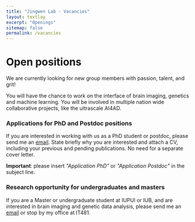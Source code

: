 ```yaml
---
title: "Jingwen Lab - Vacancies"
layout: textlay
excerpt: "Openings"
sitemap: false
permalink: /vacancies
---
```


# Open positions

We are currently looking for new group members with passion, talent, and grit!

You will have the chance to work on the interface of brain imaging, genetics and machine learning. You will be involved in multiple nation wide collaborative projects, like the ultrascale AI4AD. 

### Applications for PhD and Postdoc positions
If you are interested in working with us as a PhD student or postdoc, please send me an [email](mailto:jingyan@iu.edu). State briefly why you are interested and attach a CV, including your previous and pending publications. No need for a separate cover letter. 

**Important**: please insert _"Application PhD"_ or _"Application Postdoc"_ in the subject line.


### Research opportunity for undergraduates and masters
If you are a Master or undergraduate student at IUPUI or IUB, and are interested in brain imaging and genetic data analysis, please send me an [email](mailto:jingyan@iu.edu) or stop by my office at IT481.

